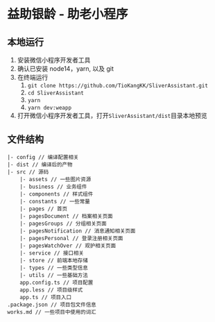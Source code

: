 # 益助银龄 - 助老小程序

## 本地运行

1. 安装微信小程序开发者工具
2. 确认已安装 node14，yarn, 以及 git
3. 在终端运行
   1. `git clone https://github.com/TioKangKK/SliverAssistant.git`
   2. `cd SliverAssistant`
   3. `yarn`
   4. `yarn dev:weapp`
4. 打开微信小程序开发者工具，打开`SliverAssistant/dist`目录本地预览

## 文件结构

```plain
|- config // 编译配置相关
|- dist // 编译后的产物
|- src // 源码
    |- assets // 一些图片资源
    |- business // 业务组件
    |- components // 样式组件
    |- constants // 一些常量
    |- pages // 首页
    |- pagesDocument // 档案相关页面
    |- pagesGroups // 分组相关页面
    |- pagesNotification // 消息通知相关页面
    |- pagesPersonal // 登录注册相关页面
    |- pagesWatchOver // 观护相关页面
    |- service // 接口相关
    |- store // 前端本地存储
    |- types // 一些类型信息
    |- utils // 一些基础方法
    app.config.ts // 项目配置
    app.less // 项目级样式
    app.ts // 项目入口
.package.json // 项目包文件信息
works.md // 一些项目中使用的词汇
```
